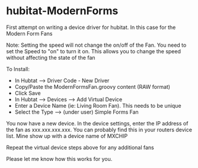 # hubitat-ModernForms
First attempt on writing a device driver for hubitat. In this case for the Modern Form Fans

Note: Setting the speed will not change the on/off of the Fan. You need to set the Speed to "on" to turn it on. This allows you to change the speed without affecting the state of the fan

To Install:
<ul>
  <li>In Hubtat --> Driver Code - New Driver</li>
  <li>Copy/Paste the ModernFormsFan.groovy content (RAW format)</li>
  <li>Click Save</li>
  <li>In Hubtat --> Devices --> Add Virtual Device</li>
  <li>Enter a Device Name (ie: Living Room Fan). This needs to be unique</li>
  <li>Select the Type --> (under user) Simple Forms Fan</li>
</ul>
You now have a new device. In the device settings, enter the IP address of the fan as xxx.xxx.xxx.xxx. You can probably find this in your routers device list. Mine show up with a device name of MXCHIP

Repeat the virtual device steps above for any additional fans

Please let me know how this works for you.
